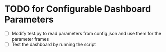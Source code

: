 # TODO for Configurable Dashboard Parameters

- [ ] Modify test.py to read parameters from config.json and use them for the parameter frames
- [ ] Test the dashboard by running the script

